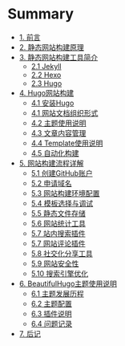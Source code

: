 # Summary

- [1. 前言](README.md)
- [2. 静态网站构建原理]()
- [3. 静态网站构建工具简介]()
  - [2.1 Jekyll]()
  - [2.2 Hexo]()
  - [2.3 Hugo]()
- [4. Hugo网站构建]()
  - [4.1 安装Hugo]()
  - [4.1 网站文档组织形式]()
  - [4.2 主题使用说明]()
  - [4.3 文章内容管理]()
  - [4.4 Template使用说明]()
  - [4.5 自动化构建]()
- [5. 网站构建流程详解](steps/index.md)
  - [5.1 创建GitHub账户]()
  - [5.2 申请域名]()
  - [5.3 网站构建环境配置]()
  - [5.4 模板选择与调试]()
  - [5.5 静态文件存储](steps/static-file-storage.md)
  - [5.6 网站统计工具]()
  - [5.7 站内搜索插件]()
  - [5.7 网站评论插件]()
  - [5.8 社交化分享工具]()
  - [5.9 网站安全性]()
  - [5.10 搜索引擎优化]()
- [6. BeautifulHugo主题使用说明]()
  - [6.1 主题发展历程]()
  - [6.2 主题配置]()
  - [6.3 插件说明]()
  - [6.4 问题记录]()
- [7. 后记]()


